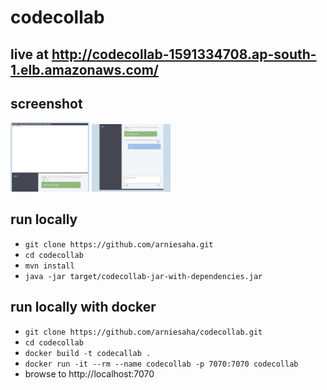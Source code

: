 # codecollab

## live at http://codecollab-1591334708.ap-south-1.elb.amazonaws.com/

## screenshot

<img src="screenshots/screenshot-1.png" width="25%" />
<img src="screenshots/screenshot-2.png" width="25%" />

## run locally
* `git clone https://github.com/arniesaha.git`
* `cd codecollab`
* `mvn install`
* `java -jar target/codecollab-jar-with-dependencies.jar`


## run locally with docker

* `git clone https://github.com/arniesaha/codecollab.git`
* `cd codecollab`
* `docker build -t codecallab .`
* `docker run -it --rm --name codecollab -p 7070:7070 codecollab`
* browse to http://localhost:7070
